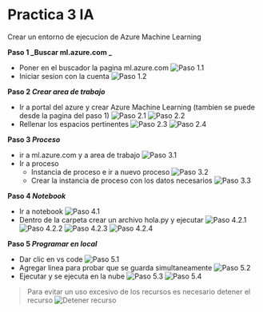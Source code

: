 # Practica 3 IA

Crear un entorno de ejecucion de Azure Machine Learning

**Paso 1 _Buscar ml.azure.com _**
- Poner en el buscador la pagina ml.azure.com
![Paso 1.1](/imagenes/p1_1.png)
- Iniciar sesion con la cuenta
![Paso 1.2](/imagenes/p1_2.png)


**Paso 2 _Crear area de trabajo_**
- Ir a portal del azure y crear Azure Machine Learning (tambien se puede desde la pagina del paso 1)
![Paso 2.1](/imagenes/p2_1.png)
![Paso 2.2](/imagenes/p2_2.png)
- Rellenar los espacios pertinentes
![Paso 2.3](/imagenes/p2_3.png)
![Paso 2.4](/imagenes/p2_4.png)

**Paso 3 _Proceso_**
- ir a ml.azure.com y a area de trabajo
![Paso 3.1](/imagenes/p3_1.png)
- Ir a proceso
  - Instancia de proceso e ir a nuevo proceso 
  ![Paso 3.2](/imagenes/p3_2.png)
  - Crear la instancia de proceso con los datos necesarios
  ![Paso 3.3](/imagenes/p3_3.png)

**Paso 4 _Notebook_**
- Ir a notebook
![Paso 4.1](/imagenes/p4_1.png)
- Dentro de la carpeta crear un archivo hola.py y ejecutar
![Paso 4.2.1](/imagenes/p4_2_1.png)
![Paso 4.2.2](/imagenes/p4_2_2.png)
![Paso 4.2.3](/imagenes/p4_2_3.png)
![Paso 4.2.4](/imagenes/p4_2_4.png)

**Paso 5 _Programar en local_**
- Dar clic en vs code
![Paso 5.1](/imagenes/p5_1.png)
- Agregar linea para probar que se guarda simultaneamente
![Paso 5.2](/imagenes/p5_2.png)
- Ejecutar y se ejecuta en la nube 
![Paso 5.3](/imagenes/p5_3.png)
![Paso 5.4](/imagenes/p5_4.png)

> Para evitar un uso excesivo de los recursos es necesario detener el recurso
![Detener recurso](/imagenes/Detener.png)
